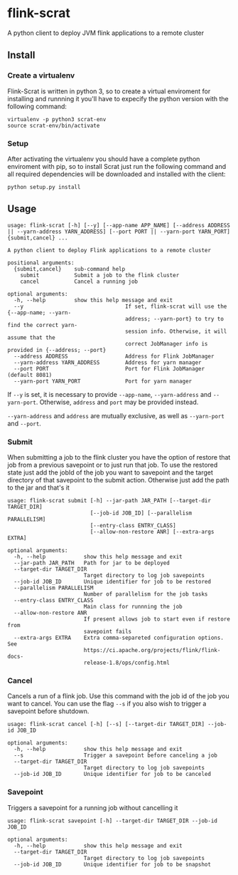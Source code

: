 # flink-scrat
A python client to deploy JVM flink applications to a remote cluster

## Install

### Create a virtualenv

Flink-Scrat is written in python 3, so to create a virtual enviroment for installing and runnning it you'll have to expecify the python version with the following command:
```
virtualenv -p python3 scrat-env
source scrat-env/bin/activate
```
### Setup

After activating the virtualenv you should have a complete python enviroment with pip, so to install Scrat just run the following command and all required dependencies will be downloaded and installed with the client:

```
python setup.py install
```

## Usage

```
usage: flink-scrat [-h] [--y] [--app-name APP_NAME] [--address ADDRESS || --yarn-address YARN_ADDRESS] [--port PORT || --yarn-port YARN_PORT] {submit,cancel} ...

A python client to deploy Flink applications to a remote cluster

positional arguments:
  {submit,cancel}    sub-command help
    submit           Submit a job to the flink cluster
    cancel           Cancel a running job

optional arguments:
  -h, --help         show this help message and exit
  --y                                If set, flink-scrat will use the {--app-name; --yarn-
                                     address; --yarn-port} to try to find the correct yarn-
                                     session info. Otherwise, it will assume that the
                                     correct JobManager info is provided in {--address; --port}
  --address ADDRESS                  Address for Flink JobManager
  --yarn-address YARN_ADDRESS        Address for yarn manager
  --port PORT                        Port for Flink JobManager (default 8081)
  --yarn-port YARN_PORT              Port for yarn manager
```

If `--y` is set, it is necessary to provide `--app-name`, `--yarn-address` and `--yarn-port`. Otherwise, `address` and `port` may be provided instead.

`--yarn-address` and `address` are mutually exclusive, as well as `--yarn-port` and `--port`.

### Submit

When submitting a job to the flink cluster you have the option of restore that job from a previous savepoint or to just run that job. To use the restored state just add the jobId of the job you want to savepoint and the target directory of that savepoint to the submit action. Otherwise just add the path to the jar and that's it

```
usage: flink-scrat submit [-h] --jar-path JAR_PATH [--target-dir TARGET_DIR]
                          [--job-id JOB_ID] [--parallelism PARALLELISM]
                          [--entry-class ENTRY_CLASS]
                          [--allow-non-restore ANR] [--extra-args EXTRA]

optional arguments:
  -h, --help            show this help message and exit
  --jar-path JAR_PATH   Path for jar to be deployed
  --target-dir TARGET_DIR
                        Target directory to log job savepoints
  --job-id JOB_ID       Unique identifier for job to be restored
  --parallelism PARALLELISM
                        Number of parallelism for the job tasks
  --entry-class ENTRY_CLASS
                        Main class for runnning the job
  --allow-non-restore ANR
                        If present allows job to start even if restore from
                        savepoint fails
  --extra-args EXTRA    Extra comma-separeted configuration options. See
                        https://ci.apache.org/projects/flink/flink-docs-
                        release-1.8/ops/config.html
```
### Cancel

Cancels a run of a flink job. Use this command with the job id of the job you want to cancel. You can use the flag `--s` if you also wish to trigger a savepoint before shutdown.

```
usage: flink-scrat cancel [-h] [--s] [--target-dir TARGET_DIR] --job-id JOB_ID

optional arguments:
  -h, --help            show this help message and exit
  --s                   Trigger a savepoint before canceling a job
  --target-dir TARGET_DIR
                        Target directory to log job savepoints
  --job-id JOB_ID       Unique identifier for job to be canceled
```

### Savepoint

Triggers a savepoint for a running job without cancelling it

```
usage: flink-scrat savepoint [-h] --target-dir TARGET_DIR --job-id JOB_ID

optional arguments:
  -h, --help            show this help message and exit
  --target-dir TARGET_DIR
                        Target directory to log job savepoints
  --job-id JOB_ID       Unique identifier for job to be snapshot
```
